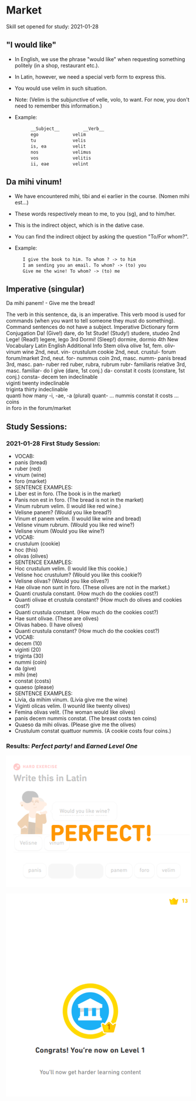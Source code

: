 # Market 
Skill set opened for study: 2021-01-28


## "I would like"
* In English, we use the phrase "would like" when requesting something politely (in a shop, restaurant etc.). 
* In Latin, however, we need a special verb form to express this. 
* You would use velim in such situation.
* Note: (Velim is the subjunctive of velle, volo, to want. For now, you don't need to remember this information.)
* Example: 

            __Subject__ 	    __Verb__
            ego 	        velim
            tu 	            velis
            is, ea 	        velit
            nos 	        velimus
            vos 	        velitis
            ii, eae 	    velint
            


## Da mihi vinum!
* We have encountered mihi, tibi and ei earlier in the course. (Nomen mihi est...) 
* These words respectively mean to me, to you (sg), and to him/her.
* This is the indirect object, which is in the dative case. 
* You can find the indirect object by asking the question "To/For whom?".
*  Example:

          I give the book to him. To whom ? -> to him
          I am sending you an email. To whom? -> (to) you
          Give me the wine! To whom? -> (to) me


## Imperative (singular)
Da mihi panem! - Give me the bread!

The verb in this sentence, da, is an imperative. This verb mood is used for commands (when you want to tell someone they must do something). Command sentences do not have a subject.
Imperative 	Dictionary form 	Conjugation
Da! (Give!) 	dare, do 	1st
Stude! (Study!) 	studere, studeo 	2nd
Lege! (Read!) 	legere, lego 	3rd
Dormi! (Sleep!) 	dormire, dormio 	4th
New Vocabulary
Latin 	English 	Additional Info 	Stem
oliva 	olive 	1st, fem. 	oliv-
vinum 	wine 	2nd, neut. 	vin-
crustulum 	cookie 	2nd, neut. 	crustul-
forum 	forum/market 	2nd, neut. 	for-
nummus 	coin 	2nd, masc. 	numm-
panis 	bread 	3rd, masc. 	pan-
ruber 	red 	ruber, rubra, rubrum 	rubr-
familiaris 	relative 	3rd, masc. 	familiar-
do 	I give 	(dare, 1st conj.) 	da-
constat 	it costs 	(constare, 1st conj.) 	consta-
decem 	ten 	indeclinable 	
viginti 	twenty 	indeclinable 	
triginta 	thirty 	indeclinable 	
quanti 	how many 	-i, -ae, -a (plural) 	quant-
... nummis constat 	it costs ... coins 		
in foro 	in the forum/market 		



## Study Sessions:

### 2021-01-28 First Study Session:
* VOCAB:
* panis (bread)
* ruber (red)
* vinum (wine) 
* foro (market)
* SENTENCE EXAMPLES: 
* Liber est in foro. (The book is in the market)
* Panis non est in foro. (The bread is not in the market) 
* Vinum rubrum velim. (I would like red wine.) 
* Velisne panem? (Would you like bread?)
* Vinum et panem velim. (I would like wine and bread)
* Velisne vinum rubrum. (Would you like red wine?)
* Velisne vinum (Would you like wine?) 
* VOCAB:
* crustulum (cookie)
* hoc (this)
* olivas (olives)
* SENTENCE EXAMPLES: 
* Hoc crustulum velim. (I would like this cookie.)
* Velisne hoc crustulum? (Would you like this cookie?) 
* Velisne olivas? (Would you like olives?) 
* Hae olivae non sunt in foro. (These olives are not in the market.) 
* Quanti crustula constant. (How much do the cookies cost?) 
* Quanti olivae et crustula constant? (How much do olives and cookies cost?)
* Quanti crustula constant. (How much do the cookies cost?) 
* Hae sunt olivae. (These are olives)
* Olivas habeo. (I have olives)
* Quanti crustula constant? (How much do the cookies cost?) 
* VOCAB:
* decem (10)
* viginti (20)
* triginta (30)
* nummi (coin)
* da (give)
* mihi (me)
* constat (costs)
* quaeso (please)
* SENTENCE EXAMPLES: 
* Livia, da mihim vinum. (Livia give me the wine)
* Viginti olicas velim. (I wounld like twenty olives)
* Femina olivas velit. (The woman would like olives)
* panis decem nummis constat. (The breast costs ten coins)
* Quaeso da mihi olivas. (Please give me the olives)
* Crustulum constat quattuor nummis. (A cookie costs four coins.)
### Results: *Perfect party!* and *Earned Level One*
![results](https://github.com/EO4wellness/T-I-L/blob/main/polyglot/Latin/Castle-2/Images/2021-01-28_Market-first-study-session.png)

![level1](https://github.com/EO4wellness/T-I-L/blob/main/polyglot/Latin/Castle-2/Images/2021-01-28_earned-Level1-Market-Castle2.png)


